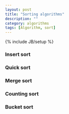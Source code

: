 ```yaml
---
layout: post
title: "Sorting algorithms"
description: ""
category: algorithms
tags: [Algorithm, sort]
---
```

{% include JB/setup %}


### Insert sort

### Quick sort

### Merge sort

### Counting sort

### Bucket sort
